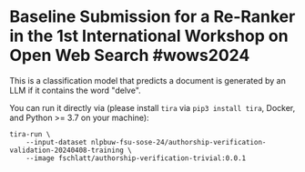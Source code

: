 # Baseline Submission for a Re-Ranker in the 1st International Workshop on Open Web Search #wows2024

This is a classification model that predicts a document is generated by an LLM if it contains the word "delve".

You can run it directly via (please install `tira` via `pip3 install tira`, Docker, and Python >= 3.7 on your machine): 

```
tira-run \
	--input-dataset nlpbuw-fsu-sose-24/authorship-verification-validation-20240408-training \
	--image fschlatt/authorship-verification-trivial:0.0.1
```
